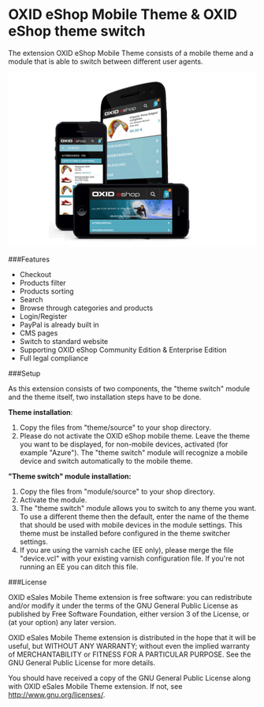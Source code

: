 OXID eShop Mobile Theme & OXID eShop theme switch
============================================

The extension OXID eShop Mobile Theme consists of a mobile theme and a module that is able to switch between different user agents.

![OXID eShop mobile theme](mobile.png)

###Features

* Checkout
* Products filter
* Products sorting
* Search
* Browse through categories and products
* Login/Register
* PayPal is already built in
* CMS pages
* Switch to standard website
* Supporting OXID eShop Community Edition & Enterprise Edition
* Full legal compliance

###Setup

As this extension consists of two components, the "theme switch" module and the theme itself, two installation steps have to be done.

<b>Theme installation</b>:

1. Copy the files from "theme/source" to your shop directory.<br>
2. Please do not activate the OXID eShop mobile theme. Leave the theme you want to be displayed, for non-mobile devices, activated (for example "Azure"). The "theme switch" module will recognize a mobile device and switch automatically to the mobile theme.<br>

<b>"Theme switch" module installation:</b>

1. Copy the files from "module/source" to your shop directory.<br>
2. Activate the module.<br>
3. The "theme switch" module allows you to switch to any theme you want. To use a different theme then the default, enter the name of the theme that should be used with mobile devices in the module settings. This theme must be installed before configured in the theme switcher settings.<br>
4. If you are using the varnish cache (EE only), please merge the file "device.vcl" with your existing varnish configuration file. If you're not running an EE you can ditch this file.<br>

###License

OXID eSales Mobile Theme extension is free software: you can redistribute and/or modify it under the terms of the GNU General Public License as published by Free Software Foundation, either version 3 of the License, or (at your option) any later version.

OXID eSales Mobile Theme extension is distributed in the hope that it will be useful, but WITHOUT ANY WARRANTY; without even the implied warranty of MERCHANTABILITY or FITNESS FOR A PARTICULAR PURPOSE.  See the GNU General Public License for more details.

You should have received a copy of the GNU General Public License along with OXID eSales Mobile Theme extension.  If not, see <http://www.gnu.org/licenses/>.
